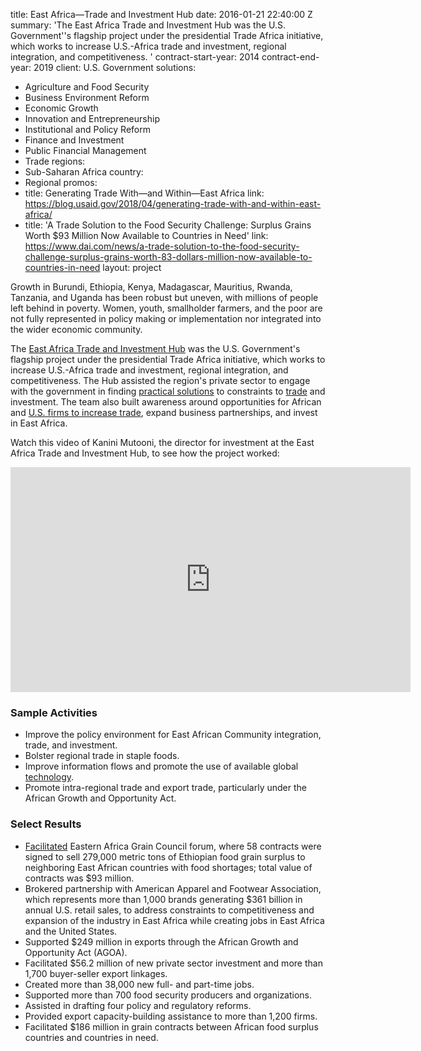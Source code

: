 
title: East Africa—Trade and Investment Hub
date: 2016-01-21 22:40:00 Z
summary: 'The East Africa Trade and Investment Hub was the U.S. Government''s flagship
  project under the presidential Trade Africa initiative, which works to increase
  U.S.-Africa trade and investment, regional integration, and competitiveness. '
contract-start-year: 2014
contract-end-year: 2019
client: U.S. Government
solutions:
- Agriculture and Food Security
- Business Environment Reform
- Economic Growth
- Innovation and Entrepreneurship
- Institutional and Policy Reform
- Finance and Investment
- Public Financial Management
- Trade
regions:
- Sub-Saharan Africa
country:
- Regional
promos:
- title: Generating Trade With—and Within—East Africa
  link: https://blog.usaid.gov/2018/04/generating-trade-with-and-within-east-africa/
- title: 'A Trade Solution to the Food Security Challenge: Surplus Grains Worth $93
    Million Now Available to Countries in Need'
  link: https://www.dai.com/news/a-trade-solution-to-the-food-security-challenge-surplus-grains-worth-83-dollars-million-now-available-to-countries-in-need
layout: project


Growth in Burundi, Ethiopia, Kenya, Madagascar, Mauritius, Rwanda, Tanzania, and Uganda has been robust but uneven, with millions of people left behind in poverty. Women, youth, smallholder farmers, and the poor are not fully represented in policy making or implementation nor integrated into the wider economic community.

The [East Africa Trade and Investment Hub](https://eatradehub.nationbuilder.com/) was the U.S. Government's flagship project under the presidential Trade Africa initiative, which works to increase U.S.-Africa trade and investment, regional integration, and competitiveness. The Hub assisted the region's private sector to engage with the government in finding [practical solutions](https://blog.usaid.gov/2018/04/generating-trade-with-and-within-east-africa/) to constraints to [trade](https://magic.piktochart.com/output/5281453-why-trade-shows-pvh) and investment. The team also built awareness around opportunities for African and [U.S. firms to increase trade](https://www.youtube.com/watch?v=ghZzsovQblU), expand business partnerships, and invest in East Africa.

Watch this video of Kanini Mutooni, the director for investment at the East Africa Trade and Investment Hub, to see how the project worked:
<iframe src="https://player.vimeo.com/video/215195467" width="640" height="360" frameborder="0" webkitallowfullscreen mozallowfullscreen allowfullscreen></iframe>

### Sample Activities

* Improve the policy environment for East African Community integration, trade, and investment.
* Bolster regional trade in staple foods.
* Improve information flows and promote the use of available global [technology](https://www.usaid.gov/results-data/success-stories/thresher-move-young-innovator-reduces-harvest-losses-boosts-food).
* Promote intra-regional trade and export trade, particularly under the African Growth and Opportunity Act.

### Select Results

* [Facilitated](https://www.dai.com/news/a-trade-solution-to-the-food-security-challenge-surplus-grains-worth-83-dollars-million-now-available-to-countries-in-need) Eastern Africa Grain Council forum, where 58 contracts were signed to sell 279,000 metric tons of Ethiopian food grain surplus to neighboring East African countries with food shortages; total value of contracts was $93 million.
* Brokered partnership with American Apparel and Footwear Association, which represents more than 1,000 brands generating $361 billion in annual U.S. retail sales, to address constraints to competitiveness and expansion of the industry in East Africa while creating jobs in East Africa and the United States.
* Supported $249 million in exports through the African Growth and Opportunity Act (AGOA).
* Facilitated $56.2 million of new private sector investment and more than 1,700 buyer-seller export linkages.
* Created more than 38,000 new full- and part-time jobs.
* Supported more than 700 food security producers and organizations.
* Assisted in drafting four policy and regulatory reforms.
* Provided export capacity-building assistance to more than 1,200 firms.
* Facilitated $186 million in grain contracts between African food surplus countries and countries in need.
